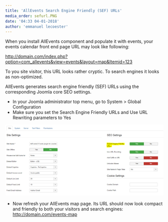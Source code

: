 ```yaml
---
title: 'AllEvents Search Engine Friendly (SEF) URLs'
media_order: sefurl.PNG
date: '04:33 04-01-2018'
author: 'emmanuel lecoester'
---
```


When you install AllEvents component and populate it with events, your events calendar front end page URL may look like following:

http://domain.com/index.php?option=com_allevents&view=events&layout=map&Itemid=123

To you site visitor, this URL looks rather cryptic. To search engines it looks as non-optimized.

AllEvents generates search engine friendly (SEF) URLs using the corresponding Joomla core SEO settings.

* In your Joomla administrator top menu, go to System > Global Configuration
* Make sure you set the Search Engine Friendly URLs and Use URL Rewriting parameters to Yes

![](sefurl.PNG)

* Now refresh your AllEvents map page. Its URL should now look compact and friendly to both your visitors and search engines:
http://domain.com/events-map